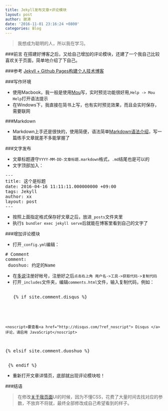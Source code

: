 ```yaml
---
title: Jekyll发布文章+评论模块
layout: post
author: 谢涛
date: '2016-11-01 23:16:24 +0800'
categories: Blog
---
```

>我想成为聪明的人，所以我在学习。

###前言
在搭建好博客之后，又给自己增加的评论模块，还建了一个我自己比较喜欢关于页面，简单地介绍了下自己。

###参考
[Jekyll + Github Pages构建个人技术博客](http://xietao3.com/2016/10/setup-blog/)

###写作环境
+ 使用Macbook，我一般是使用[Mou](http://25.io/mou/)写，实时预览功能很好用,``Help -> Mou Help``打开语法提示
+ 在Windows下，我直接在简书上写，也有实时预览效果，而且会实时保存，需要联网

###Markdown
+ Markdown上手还是很快的，使用简便，语法简单[Markdown语法介绍](http://www.appinn.com/markdown/)，写一篇练手文章就差不多能掌握了

###文字发布
+ 文章标题遵守``YYYY-MM-DD-文章标题.markdown``格式，``.md``结尾也是可以的
+ 文字顶部加入：
<pre>---
title: 这个是标题
date: 2016-04-16 11:11:11.000000000 +09:00
tags: Jekyll
author: xx
layout: post  
---</pre>
+  按照上面指定格式保存好文章之后，放进``_posts``文件夹里
+ 执行``$ bundler exec jekyll serve``后就能在博客里看到自己的文字了

###增加评论模块
+  打开``_config.yml``编辑：
<pre>
# Comment
comment:
 duoshuo: 约定的Name
</pre>
+ 在[多说](http://duoshuo.com/)注册好帐号，注册好之后``点击右上角 用户名->工具->获取代码->复制代码``
+ 打开``_includes``文件夹，编辑``comments.html``文件，输入复制代码，例如：

<pre><section class="post-comments">    
   {% if site.comment.disqus %}
    <div id="disqus_thread"></div>
    <script>
    var disqus_config = function () {
        this.page.url = "{{ page.url | prepend: site.baseurl | prepend: site.url }}";
        this.page.identifier = "{{ page.url }}";
    };
    var disqus_shortname = '{{ site.comment.disqus }}';
    (function() { // DON'T EDIT BELOW THIS LINE
        var d = document, s = d.createElement('script');
        s.src = '//' + disqus_shortname + '.disqus.com/embed.js';
        s.setAttribute('data-timestamp', +new Date());
            (d.head || d.body).appendChild(s);
        })();
    </script>
    <noscript>要查看<a href="http://disqus.com/?ref_noscript"> Disqus </a>评论，请启用 JavaScript</noscript>
  {% elsif site.comment.duoshuo %}
    <div class="ds-thread" data-thread-key="{{ page.url }}" data-title="{{ page.title }}" data-url="{{ page.url | prepend: site.baseurl | prepend: site.url }}"></div>
    <script type="text/javascript">
        var duoshuoQuery = {short_name:"{{ site.comment.duoshuo }}"};
        (function() {
            var ds = document.createElement('script');
            ds.type = 'text/javascript';ds.async = true;
            ds.src = (document.location.protocol == 'https:' ? 'https:' : 'http:') + '//static.duoshuo.com/embed.js';
            ds.charset = 'UTF-8';
            (document.getElementsByTagName('head')[0] || document.getElementsByTagName('body')[0]).appendChild(ds);
        })();
    </script>
  {% endif %}</pre>
 + 重新打开文章详情页，底部就出现评论模块啦！

###结语
> 在修改[关于我页面](http://xietao3.com/about/index.html)UI的时候，因为不懂CSS，花费了大量时间去找对应的参数，不放弃不将就，最终全部修改成自己希望看到的样子。